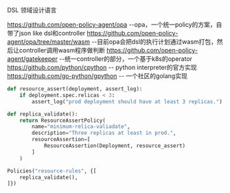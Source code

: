 
DSL 领域设计语言

https://github.com/open-policy-agent/opa   --opa，一个统一policy的方案，自带了json like dsl和controller
https://github.com/open-policy-agent/opa/tree/master/wasm  --目前opa会把dsl的执行计划通过wasm打包，然后让controller调用wasm程序做判断
https://github.com/open-policy-agent/gatekeeper --统一controller的部分，一个基于k8s的operator
https://github.com/python/cpython -- python interpreter的官方实现
https://github.com/go-python/gpython  -- 一个社区的golang实现

```py
def resource_assert(deployment, assert_log):
    if deployment.spec.relicas < 3:
        assert_log("prod deployment should have at least 3 replicas.")

def replica_validate():
    return ResourceAssertPolicy(
        name="minimum-relica-valiadate",
        description="Three replicas at least in prod.",
        resourceAssertion=[
            ResourceAssertion(Deployment, resource_assert)
        ]
    )

Policies("resource-rules", {[
    replica_validate(),
]})
```
